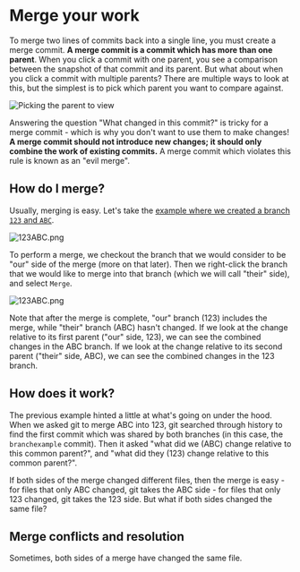 # Merge your work

To merge two lines of commits back into a single line, you must create a merge commit.  **A merge commit is a commit which has more than one parent**.  When you click a commit with one parent, you see a comparison between the snapshot of that commit and its parent.  But what about when you click a commit with multiple parents?  There are multiple ways to look at this, but the simplest is to pick which parent you want to compare against.

![Picking the parent to view](Merge_PickParent.gif)

Answering the question "What changed in this commit?" is tricky for a merge commit - which is why you don't want to use them to make changes!  **A merge commit should not introduce new changes; it should only combine the work of existing commits.**  A merge commit which violates this rule is known as an "evil merge".

## How do I merge?

Usually, merging is easy.  Let's take the [example where we created a branch `123` and `ABC`](../Branches/Overview.html#using-a-branch-as-a-paintbrush).

![123ABC.png](Merge_BeforeMerge.png)

To perform a merge, we checkout the branch that we would consider to be "our" side of the merge (more on that later).  Then we right-click the branch that we would like to merge into that branch (which we will call "their" side), and select `Merge`.

![123ABC.png](Merge_PerformMerge.gif)

Note that after the merge is complete, "our" branch (123) includes the merge, while "their" branch (ABC) hasn't changed.  If we look at the change relative to its first parent ("our" side, 123), we can see the combined changes in the ABC branch.  If we look at the change relative to its second parent ("their" side, ABC), we can see the combined changes in the 123 branch.

## How does it work?

The previous example hinted a little at what's going on under the hood.  When we asked git to merge ABC into 123, git searched through history to find the first commit which was shared by both branches (in this case, the `branchexample` commit).  Then it asked "what did we (ABC) change relative to this common parent?", and "what did they (123) change relative to this common parent?".

If both sides of the merge changed different files, then the merge is easy - for files that only ABC changed, git takes the ABC side - for files that only 123 changed, git takes the 123 side.  But what if both sides changed the same file?

## Merge conflicts and resolution

Sometimes, both sides of a merge have changed the same file.